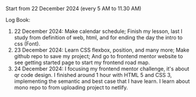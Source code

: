 Start from 22 December 2024 (every 5 AM to 11.30 AM)

Log Book:
1. 22 December 2024: Make calendar schedule; Finish my lesson, last I study from definition of web, html, and for ending the day the intro to css (Font).
2. 23 December 2024: Learn CSS flexbox, position, and many more; Make github repo to save my project; And go to frontend mentor website to see getting started page to start my frontend road map.
3. 24 December 2024: I focusing my frontend mentor challenge, it's about qr code design. I finished around 1 hour with HTML 5 and CSS 3, implementing the semantic and best case that I have learn. I learn about mono repo to from uploading project to netlify.

